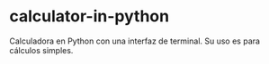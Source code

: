 # calculator-in-python
Calculadora en Python con una interfaz de terminal. Su uso es para cálculos simples.

